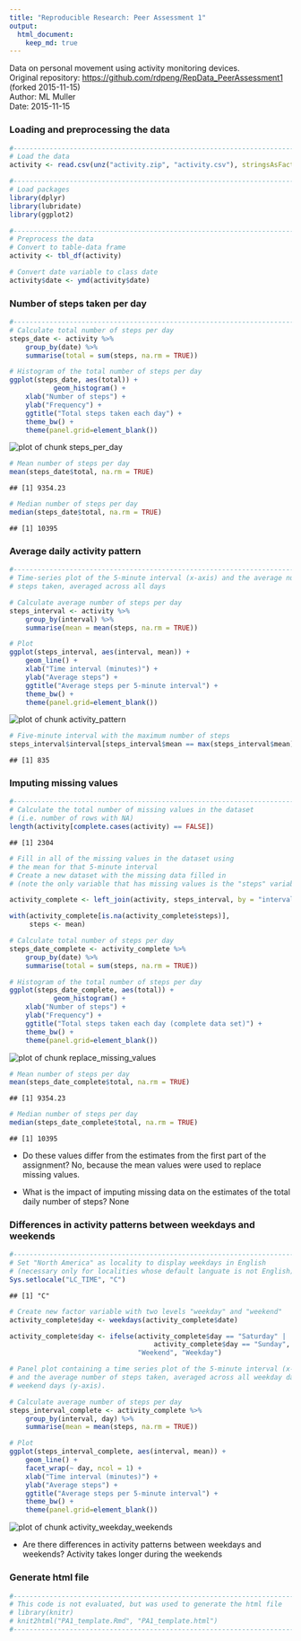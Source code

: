 ```yaml
---
title: "Reproducible Research: Peer Assessment 1"
output: 
  html_document:
    keep_md: true
---
```


Data on personal movement using activity monitoring devices.  
Original repository: https://github.com/rdpeng/RepData_PeerAssessment1 (forked 2015-11-15)  
Author: ML Muller  
Date: 2015-11-15

### Loading and preprocessing the data

```r
#-------------------------------------------------------------------------------#
# Load the data
activity <- read.csv(unz("activity.zip", "activity.csv"), stringsAsFactors = FALSE)

#-------------------------------------------------------------------------------#
# Load packages
library(dplyr)
library(lubridate)
library(ggplot2)

#-------------------------------------------------------------------------------#
# Preprocess the data
# Convert to table-data frame
activity <- tbl_df(activity)

# Convert date variable to class date
activity$date <- ymd(activity$date)
```

### Number of steps taken per day

```r
#-------------------------------------------------------------------------------#
# Calculate total number of steps per day
steps_date <- activity %>%
    group_by(date) %>%
    summarise(total = sum(steps, na.rm = TRUE))

# Histogram of the total number of steps per day
ggplot(steps_date, aes(total)) +
           geom_histogram() +
    xlab("Number of steps") +
    ylab("Frequency") +
    ggtitle("Total steps taken each day") +
    theme_bw() +
    theme(panel.grid=element_blank())
```

![plot of chunk steps_per_day](figure/steps_per_day-1.png) 

```r
# Mean number of steps per day
mean(steps_date$total, na.rm = TRUE)
```

```
## [1] 9354.23
```

```r
# Median number of steps per day
median(steps_date$total, na.rm = TRUE)
```

```
## [1] 10395
```

### Average daily activity pattern

```r
#-------------------------------------------------------------------------------#
# Time-series plot of the 5-minute interval (x-axis) and the average number of
# steps taken, averaged across all days 

# Calculate average number of steps per day
steps_interval <- activity %>%
    group_by(interval) %>%
    summarise(mean = mean(steps, na.rm = TRUE))

# Plot
ggplot(steps_interval, aes(interval, mean)) + 
    geom_line() +
    xlab("Time interval (minutes)") +
    ylab("Average steps") +
    ggtitle("Average steps per 5-minute interval") +
    theme_bw() +
    theme(panel.grid=element_blank())
```

![plot of chunk activity_pattern](figure/activity_pattern-1.png) 

```r
# Five-minute interval with the maximum number of steps
steps_interval$interval[steps_interval$mean == max(steps_interval$mean)]
```

```
## [1] 835
```

### Imputing missing values

```r
#-------------------------------------------------------------------------------#
# Calculate the total number of missing values in the dataset 
# (i.e. number of rows with NA)
length(activity[complete.cases(activity) == FALSE])
```

```
## [1] 2304
```

```r
# Fill in all of the missing values in the dataset using
# the mean for that 5-minute interval
# Create a new dataset with the missing data filled in
# (note the only variable that has missing values is the "steps" variable)

activity_complete <- left_join(activity, steps_interval, by = "interval")

with(activity_complete[is.na(activity_complete$steps)],
     steps <- mean)

# Calculate total number of steps per day
steps_date_complete <- activity_complete %>%
    group_by(date) %>%
    summarise(total = sum(steps, na.rm = TRUE))

# Histogram of the total number of steps per day
ggplot(steps_date_complete, aes(total)) +
           geom_histogram() +
    xlab("Number of steps") +
    ylab("Frequency") +
    ggtitle("Total steps taken each day (complete data set)") +
    theme_bw() +
    theme(panel.grid=element_blank())
```

![plot of chunk replace_missing_values](figure/replace_missing_values-1.png) 

```r
# Mean number of steps per day
mean(steps_date_complete$total, na.rm = TRUE)
```

```
## [1] 9354.23
```

```r
# Median number of steps per day
median(steps_date_complete$total, na.rm = TRUE)
```

```
## [1] 10395
```

* Do these values differ from the estimates from the first part of the assignment?  No, because the mean values were used to replace missing values.

* What is the impact of imputing missing data on the estimates of the total daily number of steps?  None

### Differences in activity patterns between weekdays and weekends

```r
#-------------------------------------------------------------------------------#
# Set "North America" as locality to display weekdays in English
# (necessary only for localities whose default languate is not English)
Sys.setlocale("LC_TIME", "C")
```

```
## [1] "C"
```

```r
# Create new factor variable with two levels "weekday" and "weekend"
activity_complete$day <- weekdays(activity_complete$date)

activity_complete$day <- ifelse(activity_complete$day == "Saturday" | 
                                    activity_complete$day == "Sunday",
                                "Weekend", "Weekday")

# Panel plot containing a time series plot of the 5-minute interval (x-axis) 
# and the average number of steps taken, averaged across all weekday days or 
# weekend days (y-axis). 

# Calculate average number of steps per day
steps_interval_complete <- activity_complete %>%
    group_by(interval, day) %>%
    summarise(mean = mean(steps, na.rm = TRUE))

# Plot
ggplot(steps_interval_complete, aes(interval, mean)) + 
    geom_line() +
    facet_wrap(~ day, ncol = 1) +
    xlab("Time interval (minutes)") +
    ylab("Average steps") +
    ggtitle("Average steps per 5-minute interval") +
    theme_bw() +
    theme(panel.grid=element_blank())
```

![plot of chunk activity_weekday_weekends](figure/activity_weekday_weekends-1.png) 

* Are there differences in activity patterns between weekdays and weekends?  Activity takes longer during the weekends

### Generate html file

```r
#-------------------------------------------------------------------------------#
# This code is not evaluated, but was used to generate the html file
# library(knitr)
# knit2html("PA1_template.Rmd", "PA1_template.html")
#-------------------------------------------------------------------------------#
```

